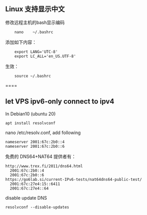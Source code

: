
## Linux 支持显示中文

修改远程主机的bash显示编码 

	    nano    ~/.bashrc

添加如下内容：

        export LANG='UTC-8' 
        export LC_ALL='en_US.UTF-8'

生效：

	    source ~/.bashrc
        
====
## let  VPS ipv6-only  connect to  ipv4

In Debian10 (ubuntu 20) 

    apt install resolvconf

nano /etc/resolv.conf, add following
 
    nameserver 2001:67c:2b0::4
    nameserver 2001:67c:2b0::6
    
免费的 DNS64+NAT64 提供者有：

    http://www.trex.fi/2011/dns64.html
      2001:67c:2b0::4
      2001:67c:2b0::6
    https://go6lab.si/current-IPv6-tests/nat64dns64-public-test/
      2001:67c:27e4:15::6411
      2001:67c:27e4::64
      
disable update DNS

    resolvconf --disable-updates
    


      
